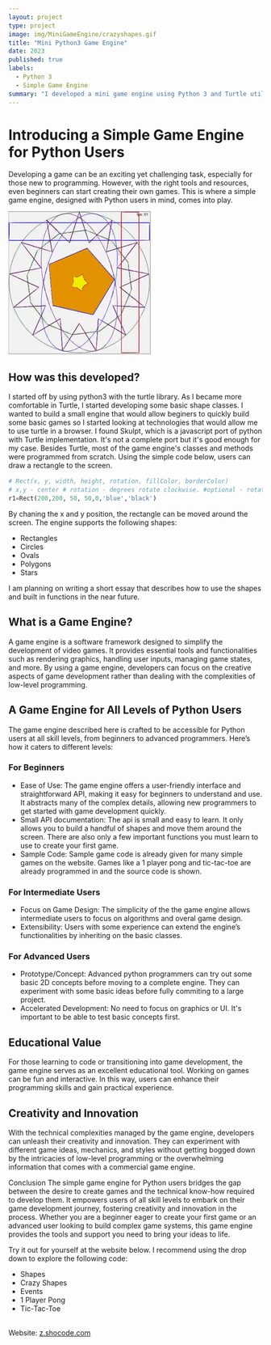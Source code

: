 ```yaml
---
layout: project
type: project
image: img/MiniGameEngine/crazyshapes.gif
title: "Mini Python3 Game Engine"
date: 2023
published: true
labels:
  - Python 3
  - Simple Game Engine
summary: "I developed a mini game engine using Python 3 and Turtle utilizing Skulpt (A javascript Turtle Port). The site is made to empower beginner and intermediate python users to build simple games. The object oriented python API is very minimal and easy to learn." 
---
```



# Introducing a Simple Game Engine for Python Users
Developing a game can be an exciting yet challenging task, especially for those new to programming. However, with the right tools and resources, even beginners can start creating their own games. This is where a simple game engine, designed with Python users in mind, comes into play.

<img class="img-fluid" src="../img/MiniGameEngine/crazyshapes.gif">

## How was this developed?
I started off by using python3 with the turtle library. As I became more comfortable in Turtle, I started developing some basic shape classes. I wanted to build a small engine that would allow beginers to quickly build some basic games so I started looking at technologies that would allow me to use turtle in a browser. I found Skulpt, which is a javascript port of python with Turtle implementation. It's not a complete port but it's good enough for my case. Besides Turtle, most of the game engine's classes and methods were programmed from scratch. Using the simple code below, users can draw a rectangle to the screen.
```python
# Rect(x, y, width, height, rotation, fillColor, borderColor)
# x,y - center # rotation - degrees rotate clockwise. #optional - rotation, fillColor, borderColor
r1=Rect(200,200, 50, 50,0,'blue','black')
```
By chaning the x and y position, the rectangle can be moved around the screen. The engine supports the following shapes:
- Rectangles
- Circles
- Ovals
- Polygons
- Stars

I am planning on writing a short essay that describes how to use the shapes and built in functions in the near future.

## What is a Game Engine?
A game engine is a software framework designed to simplify the development of video games. It provides essential tools and functionalities such as rendering graphics, handling user inputs, managing game states, and more. By using a game engine, developers can focus on the creative aspects of game development rather than dealing with the complexities of low-level programming.

## A Game Engine for All Levels of Python Users
The game engine described here is crafted to be accessible for Python users at all skill levels, from beginners to advanced programmers. Here’s how it caters to different levels:

### For Beginners
- Ease of Use: The game engine offers a user-friendly interface and straightforward API, making it easy for beginners to understand and use. It abstracts many of the complex details, allowing new programmers to get started with game development quickly.
- Small API documentation: The api is small and easy to learn. It only allows you to build a handful of shapes and move them around the screen. There are also only a few important functions you must learn to use to create your first game.
- Sample Code: Sample game code is already given for many simple games on the website. Games like a 1 player pong and tic-tac-toe are already programmed in and the source code is shown.
### For Intermediate Users
- Focus on Game Design: The simplicity of the the game engine allows intermediate users to focus on algorithms and overal game design.
- Extensibility: Users with some experience can extend the engine’s functionalities by inheriting on the basic classes.
### For Advanced Users
- Prototype/Concept: Advanced python programmers can try out some basic 2D concepts before moving to a complete engine. They can experiment with some basic ideas before fully commiting to a large project.
- Accelerated Development: No need to focus on graphics or UI. It's important to be able to test basic concepts first.

## Educational Value
For those learning to code or transitioning into game development, the game engine serves as an excellent educational tool. Working on games can be fun and interactive. In this way, users can enhance their programming skills and gain practical experience.

## Creativity and Innovation
With the technical complexities managed by the game engine, developers can unleash their creativity and innovation. They can experiment with different game ideas, mechanics, and styles without getting bogged down by the intricacies of low-level programming or the overwhelming information that comes with a commercial game engine.

Conclusion
The simple game engine for Python users bridges the gap between the desire to create games and the technical know-how required to develop them. It empowers users of all skill levels to embark on their game development journey, fostering creativity and innovation in the process. Whether you are a beginner eager to create your first game or an advanced user looking to build complex game systems, this game engine provides the tools and support you need to bring your ideas to life.

Try it out for yourself at the website below. I recommend using the drop down to explore the following code:
- Shapes
- Crazy Shapes
- Events
- 1 Player Pong
- Tic-Tac-Toe
<br/>
Website: <a href="https://z.shocode.com"><i class="fa-solid fa-browser"></i>z.shocode.com</a>

